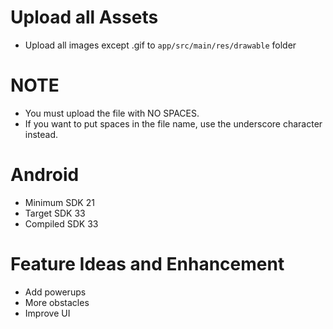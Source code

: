 # Upload all Assets
- Upload all images except .gif to <code>app/src/main/res/drawable</code> folder

# NOTE
- You must upload the file with NO SPACES. 
- If you want to put spaces in the file name, use the underscore character instead.

# Android
- Minimum SDK 21
- Target SDK 33
- Compiled SDK 33

# Feature Ideas and Enhancement
- Add powerups
- More obstacles
- Improve UI
